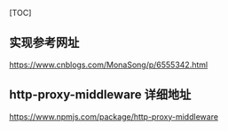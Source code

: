 [TOC]
## 实现参考网址
https://www.cnblogs.com/MonaSong/p/6555342.html

## http-proxy-middleware 详细地址
https://www.npmjs.com/package/http-proxy-middleware
